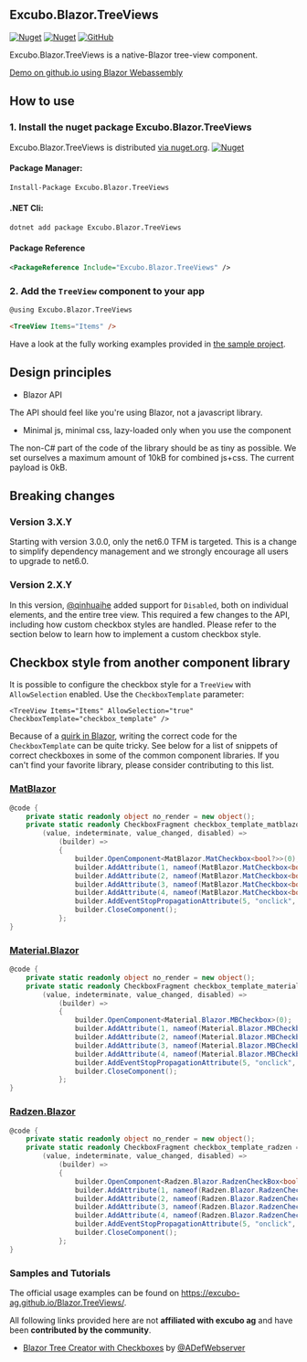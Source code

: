## Excubo.Blazor.TreeViews

[![Nuget](https://img.shields.io/nuget/v/Excubo.Blazor.TreeViews)](https://www.nuget.org/packages/Excubo.Blazor.TreeViews/)
[![Nuget](https://img.shields.io/nuget/dt/Excubo.Blazor.TreeViews)](https://www.nuget.org/packages/Excubo.Blazor.TreeViews/)
[![GitHub](https://img.shields.io/github/license/excubo-ag/Blazor.TreeViews)](https://github.com/excubo-ag/Blazor.TreeViews/)

Excubo.Blazor.TreeViews is a native-Blazor tree-view component.

[Demo on github.io using Blazor Webassembly](https://excubo-ag.github.io/Blazor.TreeViews/)

## How to use

### 1. Install the nuget package Excubo.Blazor.TreeViews

Excubo.Blazor.TreeViews is distributed [via nuget.org](https://www.nuget.org/packages/Excubo.Blazor.TreeViews/).
[![Nuget](https://img.shields.io/nuget/v/Excubo.Blazor.TreeViews)](https://www.nuget.org/packages/Excubo.Blazor.TreeViews/)

#### Package Manager:
```ps
Install-Package Excubo.Blazor.TreeViews
```

#### .NET Cli:
```cmd
dotnet add package Excubo.Blazor.TreeViews
```

#### Package Reference
```xml
<PackageReference Include="Excubo.Blazor.TreeViews" />
```

### 2. Add the `TreeView` component to your app

```html
@using Excubo.Blazor.TreeViews

<TreeView Items="Items" />
```

Have a look at the fully working examples provided in [the sample project](https://github.com/excubo-ag/Blazor.TreeViews/tree/main/TestProject_Components).

## Design principles

- Blazor API

The API should feel like you're using Blazor, not a javascript library.

- Minimal js, minimal css, lazy-loaded only when you use the component

The non-C# part of the code of the library should be as tiny as possible. We set ourselves a maximum amount of 10kB for combined js+css.
The current payload is 0kB.

## Breaking changes

### Version 3.X.Y

Starting with version 3.0.0, only the net6.0 TFM is targeted. This is a change to simplify dependency management and we strongly encourage all users to upgrade to net6.0.

### Version 2.X.Y

In this version, [@qinhuaihe](https://github.com/qinhuaihe) added support for `Disabled`, both on individual elements, and the entire tree view. This required a few changes to the API, including how custom checkbox styles are handled.
Please refer to the section below to learn how to implement a custom checkbox style.

## Checkbox style from another component library

It is possible to configure the checkbox style for a `TreeView` with `AllowSelection` enabled. Use the `CheckboxTemplate` parameter:

```
<TreeView Items="Items" AllowSelection="true" CheckboxTemplate="checkbox_template" />
```

Because of a [quirk in Blazor](https://github.com/dotnet/aspnetcore/issues/24655), writing the correct code for the `CheckboxTemplate` can be quite tricky.
See below for a list of snippets of correct checkboxes in some of the common component libraries.
If you can't find your favorite library, please consider contributing to this list.

### [MatBlazor](https://github.com/SamProf/MatBlazor)

```cs
@code {
    private static readonly object no_render = new object();
    private static readonly CheckboxFragment checkbox_template_matblazor =
        (value, indeterminate, value_changed, disabled) =>
            (builder) =>
            {
                builder.OpenComponent<MatBlazor.MatCheckbox<bool?>>(0);
                builder.AddAttribute(1, nameof(MatBlazor.MatCheckbox<bool?>.Value), indeterminate ? null : value);
                builder.AddAttribute(2, nameof(MatBlazor.MatCheckbox<bool?>.ValueChanged), EventCallback.Factory.Create<bool?>(no_render, (v) => { if (v != null) { value_changed(v.Value); } }));
                builder.AddAttribute(3, nameof(MatBlazor.MatCheckbox<bool?>.Indeterminate), true);
                builder.AddAttribute(4, nameof(MatBlazor.MatCheckbox<bool?>.Disabled), disabled);
                builder.AddEventStopPropagationAttribute(5, "onclick", true);
                builder.CloseComponent();
            };
}
```

### [Material.Blazor](https://github.com/Material-Blazor/Material.Blazor)

```cs
@code {
    private static readonly object no_render = new object();
    private static readonly CheckboxFragment checkbox_template_material_blazor =
        (value, indeterminate, value_changed, disabled) =>
            (builder) =>
            {
                builder.OpenComponent<Material.Blazor.MBCheckbox>(0);
                builder.AddAttribute(1, nameof(Material.Blazor.MBCheckbox.Value), value);
                builder.AddAttribute(2, nameof(Material.Blazor.MBCheckbox.ValueChanged), EventCallback.Factory.Create<bool>(no_render, value_changed));
                builder.AddAttribute(3, nameof(Material.Blazor.MBCheckbox.IsIndeterminate), indeterminate);
                builder.AddAttribute(4, nameof(Material.Blazor.MBCheckbox.Disabled), disabled);
                builder.AddEventStopPropagationAttribute(5, "onclick", true);
                builder.CloseComponent();
            };
}
```


### [Radzen.Blazor](https://github.com/radzenhq/radzen-blazor)

```cs
@code {
    private static readonly object no_render = new object();
    private static readonly CheckboxFragment checkbox_template_radzen =
        (value, indeterminate, value_changed, disabled) =>
            (builder) =>
            {
                builder.OpenComponent<Radzen.Blazor.RadzenCheckBox<bool?>>(0);
                builder.AddAttribute(1, nameof(Radzen.Blazor.RadzenCheckBox<bool?>.Value), indeterminate ? null : value);
                builder.AddAttribute(2, nameof(Radzen.Blazor.RadzenCheckBox<bool?>.ValueChanged), EventCallback.Factory.Create<bool?>(no_render, (v) => { if (v != null) { value_changed(v.Value); } }));
                builder.AddAttribute(3, nameof(Radzen.Blazor.RadzenCheckBox<bool?>.TriState), false);
                builder.AddAttribute(4, nameof(Radzen.Blazor.RadzenCheckBox<bool?>.Disabled), disabled);
                builder.AddEventStopPropagationAttribute(5, "onclick", true);
                builder.CloseComponent();
            };
}
```
### Samples and Tutorials

The official usage examples can be found on https://excubo-ag.github.io/Blazor.TreeViews/.

All following links provided here are not **affiliated with excubo ag** and have been **contributed by the community**.

- [Blazor Tree Creator with Checkboxes](https://blazorhelpwebsite.com/ViewBlogPost/51) by [@ADefWebserver](https://github.com/ADefWebserver/)
